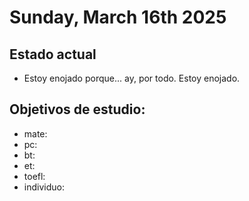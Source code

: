 # Sunday, March 16th 2025

## Estado actual

- Estoy enojado porque... ay, por todo. Estoy enojado. 

## Objetivos de estudio:
- mate:
- pc:
- bt:
- et:
- toefl:
- individuo:


